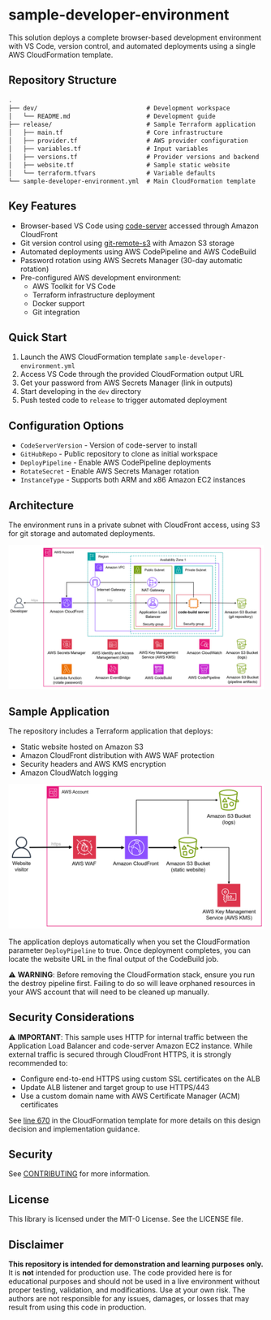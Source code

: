# sample-developer-environment

This solution deploys a complete browser-based development environment with VS Code, version control, and automated deployments using a single AWS CloudFormation template.

## Repository Structure

```
.
├── dev/                              # Development workspace
│   └── README.md                     # Development guide
├── release/                          # Sample Terraform application
│   ├── main.tf                       # Core infrastructure
│   ├── provider.tf                   # AWS provider configuration
│   ├── variables.tf                  # Input variables
│   ├── versions.tf                   # Provider versions and backend
│   ├── website.tf                    # Sample static website
│   └── terraform.tfvars              # Variable defaults
└── sample-developer-environment.yml  # Main CloudFormation template
```

## Key Features

- Browser-based VS Code using [code-server](https://github.com/coder/code-server) accessed through Amazon CloudFront
- Git version control using [git-remote-s3](https://github.com/awslabs/git-remote-s3) with Amazon S3 storage
- Automated deployments using AWS CodePipeline and AWS CodeBuild
- Password rotation using AWS Secrets Manager (30-day automatic rotation)
- Pre-configured AWS development environment:
  - AWS Toolkit for VS Code
  - Terraform infrastructure deployment
  - Docker support
  - Git integration

## Quick Start

1. Launch the AWS CloudFormation template `sample-developer-environment.yml`
2. Access VS Code through the provided CloudFormation output URL
3. Get your password from AWS Secrets Manager (link in outputs)
4. Start developing in the `dev` directory
5. Push tested code to `release` to trigger automated deployment


## Configuration Options

- `CodeServerVersion` - Version of code-server to install
- `GitHubRepo` - Public repository to clone as initial workspace
- `DeployPipeline` - Enable AWS CodePipeline deployments  
- `RotateSecret` - Enable AWS Secrets Manager rotation
- `InstanceType` - Supports both ARM and x86 Amazon EC2 instances

## Architecture

The environment runs in a private subnet with CloudFront access, using S3 for git storage and automated deployments.

![Architecture Diagram](img/architecture.png)

## Sample Application

The repository includes a Terraform application that deploys:
- Static website hosted on Amazon S3
- Amazon CloudFront distribution with AWS WAF protection
- Security headers and AWS KMS encryption
- Amazon CloudWatch logging

![Sample Application](img/sampleapplication.png)

The application deploys automatically when you set the CloudFormation parameter `DeployPipeline` to true. Once deployment completes, you can locate the website URL in the final output of the CodeBuild job.

⚠️ **WARNING**: Before removing the CloudFormation stack, ensure you run the destroy pipeline first. Failing to do so will leave orphaned resources in your AWS account that will need to be cleaned up manually.

## Security Considerations

⚠️ **IMPORTANT**: This sample uses HTTP for internal traffic between the Application Load Balancer and code-server Amazon EC2 instance. While external traffic is secured through CloudFront HTTPS, it is strongly recommended to:
- Configure end-to-end HTTPS using custom SSL certificates on the ALB
- Update ALB listener and target group to use HTTPS/443
- Use a custom domain name with AWS Certificate Manager (ACM) certificates

See [line 670](sample-developer-environment.yml#L670) in the CloudFormation template for more details on this design decision and implementation guidance.



## Security

See [CONTRIBUTING](CONTRIBUTING.md#security-issue-notifications) for more information.

## License

This library is licensed under the MIT-0 License. See the LICENSE file.

## Disclaimer

**This repository is intended for demonstration and learning purposes only.**
It is **not** intended for production use. The code provided here is for educational purposes and should not be used in a live environment without proper testing, validation, and modifications.
Use at your own risk. The authors are not responsible for any issues, damages, or losses that may result from using this code in production.